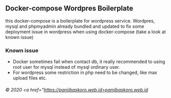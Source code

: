 ## Docker-compose Wordpres Boilerplate

this docker-compose is a boilerplate for wordpress service. Wordpres, mysql and phpmyadmin already bundled and updated to fix some deployment issue in wordpress when using docker-compose (take a look at known issue)


### Known issue

- Docker sometimes fail when contact db, it really recommended to using root user for mysql instead of mysql ordinary user. 
- For wordpress some restriction in php need to be changed, like max upload files etc.

###### &copy; 2020 <a href="https://panjibaskoro.web.id>panjibaskoro.web.id</a>